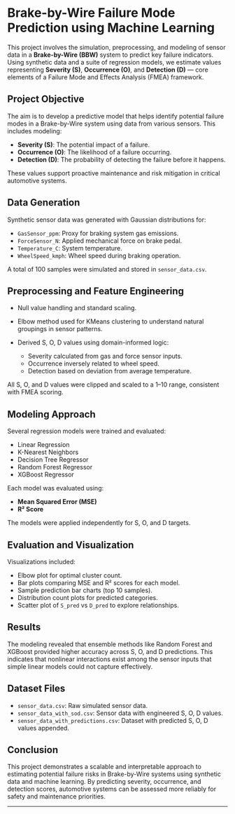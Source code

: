 # Brake-by-Wire Failure Mode Prediction using Machine Learning

This project involves the simulation, preprocessing, and modeling of sensor data in a **Brake-by-Wire (BBW)** system to predict key failure indicators. Using synthetic data and a suite of regression models, we estimate values representing **Severity (S)**, **Occurrence (O)**, and **Detection (D)** — core elements of a Failure Mode and Effects Analysis (FMEA) framework.

## Project Objective

The aim is to develop a predictive model that helps identify potential failure modes in a Brake-by-Wire system using data from various sensors. This includes modeling:

* **Severity (S)**: The potential impact of a failure.
* **Occurrence (O)**: The likelihood of a failure occurring.
* **Detection (D)**: The probability of detecting the failure before it happens.

These values support proactive maintenance and risk mitigation in critical automotive systems.

## Data Generation

Synthetic sensor data was generated with Gaussian distributions for:

* `GasSensor_ppm`: Proxy for braking system gas emissions.
* `ForceSensor_N`: Applied mechanical force on brake pedal.
* `Temperature_C`: System temperature.
* `WheelSpeed_kmph`: Wheel speed during braking operation.

A total of 100 samples were simulated and stored in `sensor_data.csv`.

## Preprocessing and Feature Engineering

* Null value handling and standard scaling.
* Elbow method used for KMeans clustering to understand natural groupings in sensor patterns.
* Derived S, O, D values using domain-informed logic:

  * Severity calculated from gas and force sensor inputs.
  * Occurrence inversely related to wheel speed.
  * Detection based on deviation from average temperature.

All S, O, and D values were clipped and scaled to a 1–10 range, consistent with FMEA scoring.

## Modeling Approach

Several regression models were trained and evaluated:

* Linear Regression
* K-Nearest Neighbors
* Decision Tree Regressor
* Random Forest Regressor
* XGBoost Regressor

Each model was evaluated using:

* **Mean Squared Error (MSE)**
* **R² Score**

The models were applied independently for S, O, and D targets.

## Evaluation and Visualization

Visualizations included:

* Elbow plot for optimal cluster count.
* Bar plots comparing MSE and R² scores for each model.
* Sample prediction bar charts (top 10 samples).
* Distribution count plots for predicted categories.
* Scatter plot of `S_pred` vs `D_pred` to explore relationships.

## Results

The modeling revealed that ensemble methods like Random Forest and XGBoost provided higher accuracy across S, O, and D predictions. This indicates that nonlinear interactions exist among the sensor inputs that simple linear models could not capture effectively.

## Dataset Files

* `sensor_data.csv`: Raw simulated sensor data.
* `sensor_data_with_sod.csv`: Sensor data with engineered S, O, D values.
* `sensor_data_with_predictions.csv`: Dataset with predicted S, O, D values appended.

## Conclusion

This project demonstrates a scalable and interpretable approach to estimating potential failure risks in Brake-by-Wire systems using synthetic data and machine learning. By predicting severity, occurrence, and detection scores, automotive systems can be assessed more reliably for safety and maintenance priorities.

---
